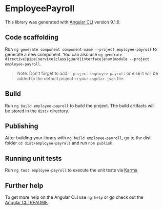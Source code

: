 # EmployeePayroll

This library was generated with [Angular CLI](https://github.com/angular/angular-cli) version 9.1.9.

## Code scaffolding

Run `ng generate component component-name --project employee-payroll` to generate a new component. You can also use `ng generate directive|pipe|service|class|guard|interface|enum|module --project employee-payroll`.
> Note: Don't forget to add `--project employee-payroll` or else it will be added to the default project in your `angular.json` file. 

## Build

Run `ng build employee-payroll` to build the project. The build artifacts will be stored in the `dist/` directory.

## Publishing

After building your library with `ng build employee-payroll`, go to the dist folder `cd dist/employee-payroll` and run `npm publish`.

## Running unit tests

Run `ng test employee-payroll` to execute the unit tests via [Karma](https://karma-runner.github.io).

## Further help

To get more help on the Angular CLI use `ng help` or go check out the [Angular CLI README](https://github.com/angular/angular-cli/blob/master/README.md).
